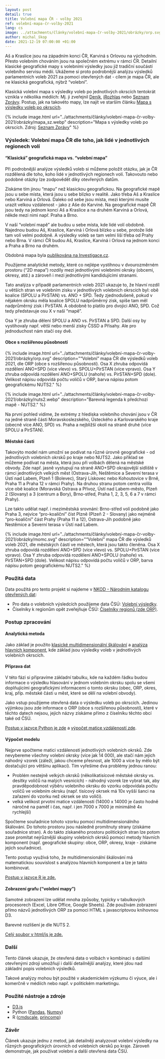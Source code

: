 ```yaml
---
layout: post
detail: true
title: Volební mapa ČR - volby 2021
ref: volební-mapa-čr-volby-2021
lang: cs
image: ../attachments/články/volební-mapa-čr-volby-2021/obrázky/orp.svg
author: michal_škop
date: 2021-12-19 07:00:00 +01:00
---
```

Aš a Kraslice jsou na západním konci ČR, Karviná s Orlovou na východním. Přesto volebním chováním jsou na společném extrému v rámci ČR. Detailní klasické geografické mapy s volebními výsledky jsou již tradiční součástí volebního servisu médií. Ukážeme si proto podrobnější analýzu výsledků parlamentních voleb 2021 za pomoci otevřených dat - cílem je mapa ČR, ale ne klasická geografická, nýbrž “volební”.

<!--more-->
Klasická volební mapa s výsledky voleb po jednotlivých okrscích tentokrát vznikla v několika médiích: Mj. ji zveřejnil [Deník][link_denik], [iRozhlas][link_irozhlas] nebo [Seznam Zprávy][link_seznamzpravy]. Postup, jak na takovéto mapy, lze najít ve starším článku [Mapa s výsledky voleb po okrscích][link_mapa].

{% include image.html url="../attachments/články/volební-mapa-čr-volby-2021/obrázky/mapa_sz.webp" description="Mapa s výsledky voleb po okrscích. Zdroj: <a href='https://www.seznamzpravy.cz/clanek/nejpodrobnejsi-vysledky-voleb-unikatni-mapa-vsech-okrsku-ceska-177583'>Seznam Zprávy</a>" %}

### Výsledek: Volební mapa ČR dle toho, jak lidé v jednotlivých regionech volí

#### “Klasická” geografická mapa vs. “volební mapa”
Při podrobnější analýze výsledků voleb si můžeme položit otázku, jak je ČR rozdělená dle toho, koho lidé v jednotlivých regionech volí. Takovouto nebo podobné otázky lze zodpovědět díky otevřených datům. 

Získáme tím jinou “mapu” než klasickou geografickou. Na geografické mapě jsou u sebe místa, která jsou u sebe blízko v realitě. Jako třeba Aš a Kraslice nebo Karviná a Orlová. Daleko od sebe jsou místa, mezi kterými musíte urazit velkou vzdálenost - jako z Aše do Karviné. Na geografické mapě ČR jsou tedy na jednom konci Aš a Kraslice a na druhém Karviná a Orlová, někde mezi nimi např. Praha a Brno.

V naší “volební mapě” ale budou u sebe místa, kde lidé volí obdobně. Najednou budou Aš, Kraslice, Karviná i Orlová blízko u sebe, protože lidé tam volí velmi podobně. A výsledky voleb se tam velmi liší třeba od Prahy nebo Brna. V rámci ČR budou Aš, Kraslice, Karviná i Orlová na jednom konci a Praha a Brno na druhém.

Obdobná mapa byla [publikována na Investigace.cz][link_investigace].

Použijeme analytické metody, které co nejlépe vystihnou v dvourozměrném prostoru (“2D mapa”) rozdíly mezi jednotlivými volebními okrsky (obcemi, okresy, atd.) a zároveň i mezi jednotlivými kandidujícími stranami. 

Tato analýza v případě parlamentních voleb 2021 ukazuje to, že hlavní rozdíl u větších stran ve volebním zisku v jednotlivých volebních okrscích byl: obě koalice (SPOLU a PirSTAN) vs. ANO + SPD. Tedy zjednodušeně, pokud v nějakém okrsku měla koalice SPOLU nadprůměrný zisk, spíše tam měl nadprůměrný zisk i PirSTAN. A obdobně to platilo pro dvojici ANO, SPD. Což tedy představuje osu X v naší “mapě”.

Osa Y je zhruba dělení SPOLU a ANO vs. PirSTAN a SPD. Další osy by vystihovaly např. větší nebo menší zisky ČSSD a Přísahy. Ale pro jednoduchost nám stačí osy dvě.

#### Obce s rozšířenou působností
{% include image.html url="../attachments/články/volební-mapa-čr-volby-2021/obrázky/orp.svg" description="“Volební” mapa ČR dle výsledků voleb 2021, dle ORP (obce s rozšířenou působností). Osa X zhruba odpovídá rozdělení ANO+SPD (více vlevo) vs. SPOLU+PirSTAN (více vpravo). Osa Y zhruba odpovídá rozdělení ANO+SPOLU (nahoře) vs. PirSTAN+SPD (dole). Velikost nápisu odpovídá počtu voličů v ORP, barva nápisu potom geografickému NUTS2." %}

{% include image.html url="../attachments/články/volební-mapa-čr-volby-2021/obrázky/nuts2.webp" description="Barevná legenda k předchozí mapě - NUTS2." %}

Na první pohled vidíme, že extrémy z hlediska volebního chování jsou v ČR na jedné straně části Moravskoslezského, Ústeckého a Karlovarského kraje (obecně více ANO, SPD) vs. Praha a nejbližší okolí na straně druhé (více SPOLU a PirSTAN).

#### Městské části
Takovýto model nám umožní se podívat na různé úrovně geografické - od jednotlivých volebních okrsků po kraje nebo NUTS2. Jako příklad se můžeme podívat na města, která jsou při volbách dělená na městské obvody. Zde např. jasně vystupují na straně ANO+SPD okrajovější sídliště v rámci jednotlivých velkých měst (Ostrava-Jih, Neštěmice a Severní terasa v Ústí nad Labem, Plzeň 1 (Bolevec), Starý Lískovec nebo Kohoutovice v Brně, Praha 11 a Praha 12 v rámci Prahy). Na druhou stranu potom centra volila více obě koalice (Moravská Ostrava a Přívoz, Ústí nad Labem-město, Plzeň 2 (Slovany) a 3 (centrum a Bory), Brno-střed, Praha 1, 2, 3, 5, 6 a 7 v rámci Prahy).

Lze takto udělat např. i meziměstská srovnání: Brno-střed volí podobně jako Praha 3, nejvíce “pro-koaliční” číst Plzně (Plzeň 2 - Slovany) jako nejméně “pro-koaliční” část Prahy (Praha 11 a 12), Ostrava-Jih podobně jako Nestěmice a Severní terasa v Ústí nad Labem.

{% include image.html url="../attachments/články/volební-mapa-čr-volby-2021/obrázky/momc.svg" description="“Volební” mapa ČR dle výsledků voleb 2021, dle městských částí ve městech, která jsou takto členěna. Osa X zhruba odpovídá rozdělení ANO+SPD (více vlevo) vs. SPOLU+PirSTAN (více vpravo). Osa Y zhruba odpovídá rozdělení ANO+SPOLU (nahoře) vs. PirSTAN+SPD (dole). Velikost nápisu odpovídá počtu voličů v ORP, barva nápisu potom geografickému NUTS2." %}

### Použitá data
Data použitá pro tento projekt si najdeme v [NKOD - Národním katalogu otevřených dat][link_nkod]:

- Pro data o volebních výsledcích použijeme data ČSÚ: [Volební výsledky][link_volby].
- Číselníky k regionům opět zveřejňuje ČSÚ: [Číselníky regionů (zde ORP)][link_ciselniky].

### Postup zpracování

#### Analytická metoda
Jako základ je použito [klasické multidimensionální škálování][link_mds] a [analýza hlavních komponent][link_pca], kde základ jsou výsledky voleb v jednotlivých volebních okrscích.

#### Příprava dat
V této fázi si připravíme základní tabulku, kde na každém řádku budou informace o výsledku hlasování v jednom volebním okrsku spolu se všemi doplňujícími geografickými informacemi o tomto okrsku (obec, ORP, okres, kraj, příp. městské části u měst, které se dělí na volební obvody).

Jako vstup použijeme otevřená data o výsledku voleb po okrscích. Jedinou výjimkou jsou zde informace o ORP (obce s rozšířenou působností), které v těchto datech nejsou, jejich názvy získáme přímo z číselníku těchto obcí také od ČSÚ.

[Postup v jazyce Python je zde][link_priprava_dat] a [výpočet matice vzdáleností zde][link_matice].

#### Výpočet modelu
Nejprve spočteme matici vzdáleností jednotlivých volebních okrsků. Zde nevybereme všechny volební okrsky (více jak 14 000), ale stačí nám jejich náhodný vzorek (záleží, jakou chceme přesnost, ale 1000 a více by mělo být dostačující pro většinu aplikací). Tím vyřešíme dva problémy jednou ranou:

- Problém nestejně velkých okrsků (několikatisícové městské okrsky vs. desítky voličů na malých vesnicích) - náhodný vzorek lze vybrat tak, aby pravděpodobnost výběru volebního okrsku do vzorku odpovídala počtu voličů ve volebním okrsku (např. tisícový okrsek má 10x vyšší šanci na zařazení do vzorku než okrsek se sto voliči).
- velká velikost prvotní matice vzdáleností (14000 x 14000 je často hodně náročné na paměť i čas, např. i jen 7000 x 7000 je minimálně 4x rychlejší)

Spočteme souřadnice tohoto vzorku pomocí multidimensionálního škálování. Do tohoto prostoru jsou následně promítnuty strany (získáme souřadnice stran). A do takto získaného prostoru politických stran lze potom zase promítat nejrůznější skupiny volebních okrsků pomocí metody hlavních komponent (např. geografické skupiny: obce, ORP, okresy, kraje - získáme jejich souřadnice).

Tento postup využívá toho, že multidimensionální škálování má matematickou souvislost s analýzou hlavních komponent a lze je takto kombinovat.

[Postup v jazyce R je zde.][link_analyza]

#### Zobrazení grafu (“volební mapy”)
Samotné zobrazení lze udělat mnoha způsoby, typicky v tabulkových procesorech (Excel, Libre Office, Google Sheets). Zde používám zobrazení přímo názvů jednotlivých ORP za pomoci HTML s javascriptovou knihovnou D3.

Barevné rozlišení je dle NUTS 2.

[Celý soubor v html/js je zde.][link_html]

### Další
Tento článek ukazuje, že otevřená data o volbách v kombinaci s dalšími otevřenými zdroji umožňují i další detailnější analýzy, které jdou nad základní popis volebních výsledků.

Takové analýzy mohou být použité v akademickém výzkumu či výuce, ale i komerčně v médiích nebo např. v politickém marketingu.

### Použité nástroje a zdroje
- [D3.js][link_d3js]
- Python ([Pandas][link_pandas], [Numpy][link_numpy])
- R ([cmdscale][link_cmdscale], [princomp][link_princomp])

### Závěr
Článek ukazuje jednu z metod, jak detailněji analyzovat volební výsledky na různých geografických úrovních od volebních okrsků po kraje. Zároveň demonstruje, jak používat volební a další otevřená data ČSÚ.



[link_denik]: https://data.denik.cz/cesi-v-cislech/volby-obce-okrsky-2021.html "Deník: Jak letos volili vaši sousedé. Proklikejte si volební mapy až do úrovně okrsků"
[link_irozhlas]: https://www.irozhlas.cz/volby/parlamentni-volby-2021-mapa-volili-sousede-sousedi-okrsky-volby_2110091850_pek "iRozhlas: Nejpodrobnější volební mapa. Podívejte se, jak hlasovali vaši sousedi"
[link_seznamzpravy]: https://www.seznamzpravy.cz/clanek/nejpodrobnejsi-vysledky-voleb-unikatni-mapa-vsech-okrsku-ceska-177583 "Nejpodrobnější výsledky voleb: Unikátní mapa všech okrsků Česka"
[link_mapa]: https://data.gov.cz/%C4%8Dl%C3%A1nky/mapa-s-v%C3%BDsledky-voleb-po-okrsc%C3%ADch "Mapa s výsledky voleb po okrscích"
[link_investigace]: https://www.investigace.cz/volby-v-sitich-jeste-jedna-volebni-mapa/ "Volby v sítích: Ještě jedna volební mapa"
[link_nkod]: https://data.gov.cz/datové-sady "NKOD - Národní katalog otevřených dat:"
[link_volby]: https://data.gov.cz/datov%C3%A1-sada?iri=https%3A%2F%2Fdata.gov.cz%2Fzdroj%2Fdatov%C3%A9-sady%2F00025593%2Ffcd4b015152a49491178a2aefd9bac42 "Volební výsledky"
[link_ciselniky]: https://data.gov.cz/datov%C3%A1-sada?iri=https%3A%2F%2Fdata.gov.cz%2Fzdroj%2Fdatov%C3%A9-sady%2F00025593%2F75f8ed026a37e3c52e7365ad6b22acb7 "Číselníky regionů"
[link_mds]: https://en.wikipedia.org/wiki/Multidimensional_scaling "Multidimensiální škálování"
[link_pca]: https://cs.wikipedia.org/wiki/Anal%C3%BDza_hlavn%C3%ADch_komponent "https://cs.wikipedia.org/wiki/Anal%C3%BDza_hlavn%C3%ADch_komponent"
[link_priprava_dat]: ../attachments/články/volební-mapa-čr-volby-2021/soubory/prepare.py "Příprava dat v jazyce Python"
[link_matice]: ../attachments/články/volební-mapa-čr-volby-2021/soubory/prepare.py "Výpočet matice vzdáleností v jazyce Python"
[link_analyza]: ../attachments/články/volební-mapa-čr-volby-2021/soubory/anal.r "Postup anaýzy v jazyce R"
[link_html]: ../attachments/články/volební-mapa-čr-volby-2021/soubory/index.html "Soubor 'mapy' v html/js"
[link_d3js]: https://d3js.org/ "D3 - Data-Driven Documents"
[link_pandas]: https://pandas.pydata.org/ "Pandas"
[link_numpy]: https://numpy.org/ "Numpy"
[link_cmdscale]: https://www.rdocumentation.org/packages/stats/versions/3.6.2/topics/cmdscale "cmdscale function"
[link_princomp]: https://www.rdocumentation.org/packages/stats/versions/3.6.2/topics/princomp "princomp function"

